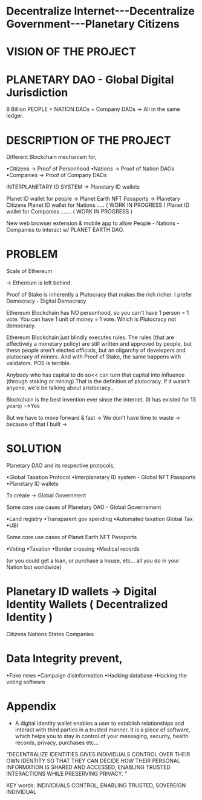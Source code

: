 
# Decentralize Internet---Decentralize Government---Planetary Citizens


# VISION OF THE PROJECT

# PLANETARY DAO - Global Digital Jurisdiction

8 Billion PEOPLE + NATION DAOs + Company DAOs → All in the same ledger.

# DESCRIPTION OF THE PROJECT

Different Blockchain mechanism for,

•Citizens → Proof of Personhood
•Nations → Proof of Nation DAOs
•Companies → Proof of Company DAOs

INTERPLANETARY ID SYSTEM → Planetary ID wallets

Planet ID wallet for people → Planet Earth NFT Passports → Planetary Citizens
Planet ID wallet for Nations ….. ( WORK IN PROGRESS )
Planet ID wallet for Companies ……. ( WORK IN PROGRESS )

New web browser extension & mobile app to allow People - Nations - Companies to interact w/ PLANET EARTH DAO.

# PROBLEM

Scale of Ethereum

→ Ethereum is left behind.

Proof of Stake is inherently a Plutocracy that makes the rich richer.
I prefer Democracy - Digital Democracy

Ethereum Blockchain has NO personhood, so you can't have 1 person = 1 vote.
You can have 1 unit of money = 1 vote. Which is Plutocracy not democracy.

Ethereum Blockchain just blindly executes rules.
The rules (that are effectively a monetary policy) are still written and approved by people, but these people aren't elected officials, but an oligarchy of developers and plutocracy of miners. And with Proof of Stake, the same happens with validators. POS is terrible.

Anybody who has capital to do so<< can turn that capital into influence (through staking or mining).That is the definition of plutocracy. If it wasn't anyone, we'd be talking about aristocracy..

Blockchain is the best invention ever since the internet. (It has existed for 13 years) -->Yes

But we have to move forward & fast → We don’t have time to waste → because of that I built →

# SOLUTION

Planetary DAO and its respective protocols,

•Global Taxation Protocol
•Interplanetary ID system - Global NFT Passports
•Planetary ID wallets

To create → Global Government

Some core use cases of Planetary DAO - Global Governement

•Land registry
•Transparent gov spending
•Automated taxation Global Tax
•UBI

Some core use cases of Planet Earth NFT Passports

•Voting
•Taxation
•Border crossing
•Medical records

(or you could get a loan, or purchase a house, etc… all you do in your Nation but worldwide)

# Planetary ID wallets → Digital Identity Wallets ( Decentralized Identity )

Citizens
Nations States
Companies


# Data Integrity prevent,

•Fake news
•Campaign disinformation
•Hacking database
•Hacking the voting software

# Appendix

* A digital identity wallet enables a user to establish relationships and interact with third parties in a trusted manner. It is a piece of software, which helps you to stay in control of your messaging, security, health records, privacy, purchases etc…

“DECENTRALIZE IDENTITIES GIVES INDIVIDUALS CONTROL OVER THEIR OWN IDENTITY SO THAT THEY CAN DECIDE HOW THEIR PERSONAL INFORMATION IS SHARED AND ACCESSED, ENABLING TRUSTED INTERACTIONS WHILE PRESERVING PRIVACY. “

KEY words: INDIVIDUALS CONTROL, ENABLING TRUSTED, SOVEREIGN INDIVIDUAL


